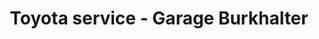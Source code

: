 ---
title: "Toyota service - Garage Burkhalter"
url: /gaechliwil/toyota-service-garage-burkhalter/
shop: Autowerkstatt
---